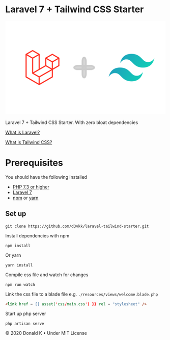 # Laravel 7 + Tailwind CSS Starter

![Laravel + Tailwind Logo](https://github.com/d3vkk/laravel-tailwind-starter/blob/master/laravel-tailwind-logo.png)

Laravel 7 + Tailwind CSS Starter. With zero bloat dependencies

[What is Laravel?](https://laravel.com/)

[What is Tailwind CSS?](https://tailwindcss.com/)

# Prerequisites

You should have the following installed
 - [PHP 7.3 or higher](https://php)
 - [Laravel 7](https://laravel.com/)
 - [npm](https://npm.com/) or [yarn](https://yarnpkg.com/)

## Set up

```
git clone https://github.com/d3vkk/laravel-tailwind-starter.git
```

Install dependencies with npm
```
npm install
```

Or yarn
```
yarn install
```

Compile css file and watch for changes
```
npm run watch
```

Link the css file to a blade file e.g. `./resources/views/welcome.blade.php`
```html
<link href = {{ asset('css/main.css') }} rel = "stylesheet" />
```

Start up php server
```
php artisan serve
```

© 2020 Donald K • Under MIT License
